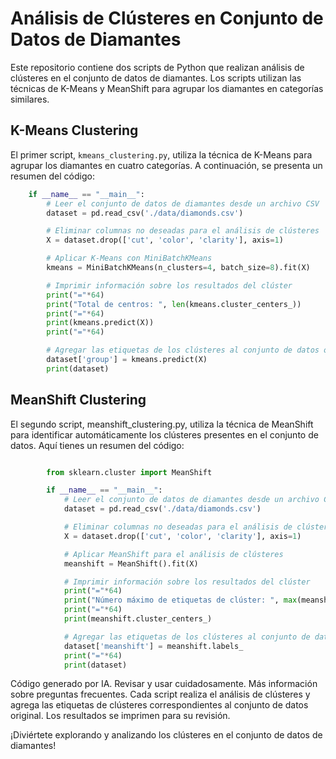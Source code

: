 # Análisis de Clústeres en Conjunto de Datos de Diamantes
Este repositorio contiene dos scripts de Python que realizan análisis de clústeres en el conjunto de datos de diamantes. Los scripts utilizan las técnicas de K-Means y MeanShift para agrupar los diamantes en categorías similares.

## K-Means Clustering
El primer script, `kmeans_clustering.py`, utiliza la técnica de K-Means para agrupar los diamantes en cuatro categorías. A continuación, se presenta un resumen del código:

```python
    if __name__ == "__main__":
        # Leer el conjunto de datos de diamantes desde un archivo CSV
        dataset = pd.read_csv('./data/diamonds.csv')

        # Eliminar columnas no deseadas para el análisis de clústeres
        X = dataset.drop(['cut', 'color', 'clarity'], axis=1)

        # Aplicar K-Means con MiniBatchKMeans
        kmeans = MiniBatchKMeans(n_clusters=4, batch_size=8).fit(X)

        # Imprimir información sobre los resultados del clúster
        print("="*64)
        print("Total de centros: ", len(kmeans.cluster_centers_))
        print("="*64)
        print(kmeans.predict(X))
        print("="*64)

        # Agregar las etiquetas de los clústeres al conjunto de datos original
        dataset['group'] = kmeans.predict(X)
        print(dataset)
```    

## MeanShift Clustering
El segundo script, meanshift_clustering.py, utiliza la técnica de MeanShift para identificar automáticamente los clústeres presentes en el conjunto de datos. Aquí tienes un resumen del código:

```Python

        from sklearn.cluster import MeanShift

        if __name__ == "__main__":
            # Leer el conjunto de datos de diamantes desde un archivo CSV
            dataset = pd.read_csv('./data/diamonds.csv')

            # Eliminar columnas no deseadas para el análisis de clústeres
            X = dataset.drop(['cut', 'color', 'clarity'], axis=1)

            # Aplicar MeanShift para el análisis de clústeres
            meanshift = MeanShift().fit(X)

            # Imprimir información sobre los resultados del clúster
            print("="*64)
            print("Número máximo de etiquetas de clúster: ", max(meanshift.labels_))
            print("="*64)
            print(meanshift.cluster_centers_)

            # Agregar las etiquetas de los clústeres al conjunto de datos original
            dataset['meanshift'] = meanshift.labels_
            print("="*64)
            print(dataset)
```

Código generado por IA. Revisar y usar cuidadosamente. Más información sobre preguntas frecuentes.
Cada script realiza el análisis de clústeres y agrega las etiquetas de clústeres correspondientes al conjunto de datos original. Los resultados se imprimen para su revisión.

¡Diviértete explorando y analizando los clústeres en el conjunto de datos de diamantes!